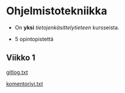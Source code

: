 # Ohjelmistotekniikka

- On **yksi** *tietojenkäsittelytieteen* kursseista.

- 5 opintopistettä

## Viikko 1

[gitlog.txt](https://github.com/tikuisma/ot-harjoitustyo/blob/master/laskarit/viikko1/gitlog.txt)

[komentorivi.txt](https://github.com/tikuisma/ot-harjoitustyo/blob/master/laskarit/viikko1/komentorivi.txt)
